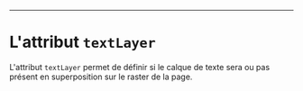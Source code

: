 ---
# L'attribut `textLayer`

L'attribut `textLayer` permet de définir si le calque de texte sera ou pas présent en superposition sur le raster de la page.



